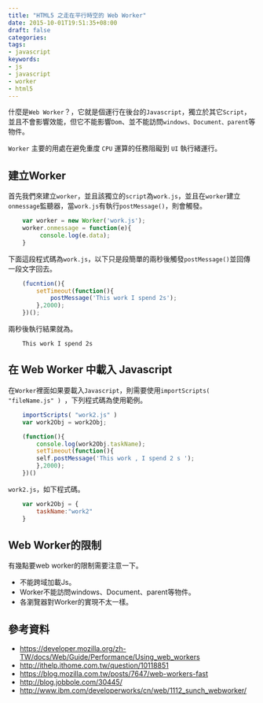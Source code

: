 ```yaml
---
title: "HTML5 之走在平行時空的 Web Worker"
date: 2015-10-01T19:51:35+08:00
draft: false
categories:
tags: 
- javascript
keywords:
- js
- javascript
- worker 
- html5
---
```



什麼是`Web Worker`？，它就是個運行在後台的`Javascript`，獨立於其它`Script`，並且不會影響效能，但它不能影響`Dom`、並不能訪問`windows、Document、parent`等物件。

`Worker` 主要的用處在避免重度 `CPU` 運算的任務阻礙到 `UI` 執行緒運行。


## 建立Worker
首先我們來建立`worker`，並且該獨立的`script`為`work.js`，並且在`worker`建立`onmessage`監聽器，當`work.js`有執行`postMessage()`，則會觸發。

```js
	var worker = new Worker('work.js');
 	worker.onmessage = function(e){
  		 console.log(e.data);
	}
```

下面這段程式碼為`work.js`，以下只是段簡單的兩秒後觸發`postMessage()`並回傳一段文字回去。

```js
	(fucntion(){
		setTimeout(function(){
			postMessage('This work I spend 2s');
		},2000);
	})();
```

兩秒後執行結果就為。

```
	This work I spend 2s
```

## 在 Web Worker 中載入 Javascript

在`Worker`裡面如果要載入`Javascript`，則需要使用`importScripts( "fileName.js" ) `，下列程式碼為使用範例。

```js
	importScripts( "work2.js" ) 
	var work2Obj = work2Obj; 

	(function(){
		console.log(work2Obj.taskName);
		setTimeout(function(){
    	self.postMessage('This work , I spend 2 s ');
		},2000);
	})()
```	

`work2.js`，如下程式碼。

```js
	var work2Obj = {
		taskName:"work2"
	}
```

## Web Worker的限制

有幾點要web worker的限制需要注意一下。

* 不能跨域加載Js。
* Worker不能訪問windows、Document、parent等物件。
* 各瀏覽器對Worker的實現不太一樣。

## 參考資料
* https://developer.mozilla.org/zh-TW/docs/Web/Guide/Performance/Using_web_workers
* http://ithelp.ithome.com.tw/question/10118851
* https://blog.mozilla.com.tw/posts/7647/web-workers-fast
* http://blog.jobbole.com/30445/
* http://www.ibm.com/developerworks/cn/web/1112_sunch_webworker/